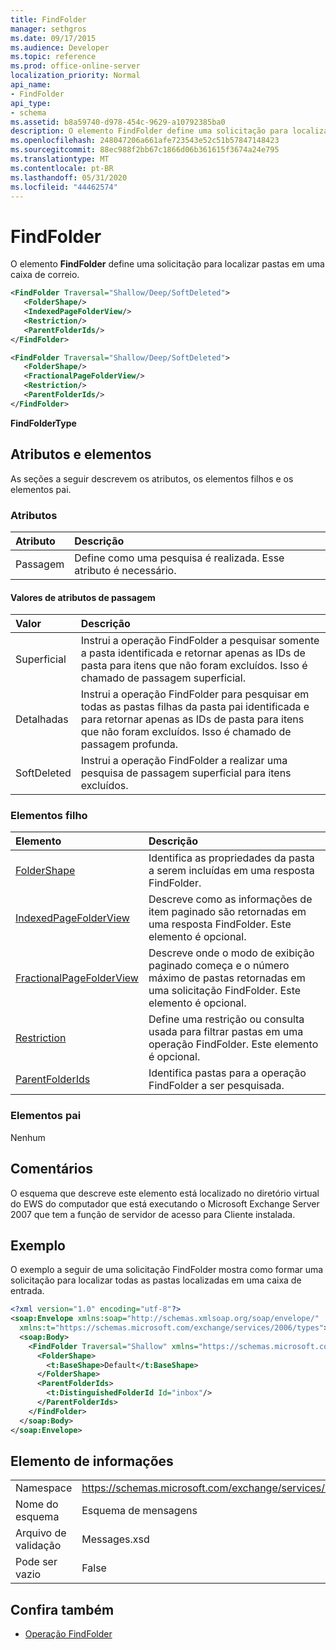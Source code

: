 ```yaml
---
title: FindFolder
manager: sethgros
ms.date: 09/17/2015
ms.audience: Developer
ms.topic: reference
ms.prod: office-online-server
localization_priority: Normal
api_name:
- FindFolder
api_type:
- schema
ms.assetid: b8a59740-d978-454c-9629-a10792385ba0
description: O elemento FindFolder define uma solicitação para localizar pastas em uma caixa de correio.
ms.openlocfilehash: 248047206a661afe723543e52c51b57847148423
ms.sourcegitcommit: 88ec988f2bb67c1866d06b361615f3674a24e795
ms.translationtype: MT
ms.contentlocale: pt-BR
ms.lasthandoff: 05/31/2020
ms.locfileid: "44462574"
---
```

# <a name="findfolder"></a>FindFolder

O elemento **FindFolder** define uma solicitação para localizar pastas em uma caixa de correio. 
  
```xml
<FindFolder Traversal="Shallow/Deep/SoftDeleted">
   <FolderShape/>
   <IndexedPageFolderView/>
   <Restriction/>
   <ParentFolderIds/>
</FindFolder>
```

```xml
<FindFolder Traversal="Shallow/Deep/SoftDeleted">
   <FolderShape/>
   <FractionalPageFolderView/>
   <Restriction/>
   <ParentFolderIds/>
</FindFolder>
```

**FindFolderType**

## <a name="attributes-and-elements"></a>Atributos e elementos

As seções a seguir descrevem os atributos, os elementos filhos e os elementos pai.
  
### <a name="attributes"></a>Atributos

|**Atributo**|**Descrição**|
|:-----|:-----|
|Passagem  <br/> |Define como uma pesquisa é realizada. Esse atributo é necessário.  <br/> |
   
#### <a name="traversal-attribute-values"></a>Valores de atributos de passagem

|**Valor**|**Descrição**|
|:-----|:-----|
|Superficial  <br/> |Instrui a operação FindFolder a pesquisar somente a pasta identificada e retornar apenas as IDs de pasta para itens que não foram excluídos. Isso é chamado de passagem superficial.  <br/> |
|Detalhadas  <br/> |Instrui a operação FindFolder para pesquisar em todas as pastas filhas da pasta pai identificada e para retornar apenas as IDs de pasta para itens que não foram excluídos. Isso é chamado de passagem profunda.  <br/> |
|SoftDeleted  <br/> |Instrui a operação FindFolder a realizar uma pesquisa de passagem superficial para itens excluídos.  <br/> |
   
### <a name="child-elements"></a>Elementos filho

|**Elemento**|**Descrição**|
|:-----|:-----|
|[FolderShape](foldershape.md) <br/> |Identifica as propriedades da pasta a serem incluídas em uma resposta FindFolder.  <br/> |
|[IndexedPageFolderView](indexedpagefolderview.md) <br/> |Descreve como as informações de item paginado são retornadas em uma resposta FindFolder. Este elemento é opcional.  <br/> |
|[FractionalPageFolderView](fractionalpagefolderview.md) <br/> |Descreve onde o modo de exibição paginado começa e o número máximo de pastas retornadas em uma solicitação FindFolder. Este elemento é opcional.  <br/> |
|[Restriction](restriction.md) <br/> |Define uma restrição ou consulta usada para filtrar pastas em uma operação FindFolder. Este elemento é opcional.  <br/> |
|[ParentFolderIds](parentfolderids.md) <br/> |Identifica pastas para a operação FindFolder a ser pesquisada.  <br/> |
   
### <a name="parent-elements"></a>Elementos pai

Nenhum
  
## <a name="remarks"></a>Comentários

O esquema que descreve este elemento está localizado no diretório virtual do EWS do computador que está executando o Microsoft Exchange Server 2007 que tem a função de servidor de acesso para Cliente instalada.
  
## <a name="example"></a>Exemplo

O exemplo a seguir de uma solicitação FindFolder mostra como formar uma solicitação para localizar todas as pastas localizadas em uma caixa de entrada.
  
```xml
<?xml version="1.0" encoding="utf-8"?>
<soap:Envelope xmlns:soap="http://schemas.xmlsoap.org/soap/envelope/"
  xmlns:t="https://schemas.microsoft.com/exchange/services/2006/types">
  <soap:Body>
    <FindFolder Traversal="Shallow" xmlns="https://schemas.microsoft.com/exchange/services/2006/messages">
      <FolderShape>
        <t:BaseShape>Default</t:BaseShape>
      </FolderShape>
      <ParentFolderIds>
        <t:DistinguishedFolderId Id="inbox"/>
      </ParentFolderIds>
    </FindFolder>
  </soap:Body>
</soap:Envelope>
```

## <a name="element-information"></a>Elemento de informações

|||
|:-----|:-----|
|Namespace  <br/> |https://schemas.microsoft.com/exchange/services/2006/messages  <br/> |
|Nome do esquema  <br/> |Esquema de mensagens  <br/> |
|Arquivo de validação  <br/> |Messages.xsd  <br/> |
|Pode ser vazio  <br/> |False  <br/> |
   
## <a name="see-also"></a>Confira também

- [Operação FindFolder](findfolder-operation.md)

